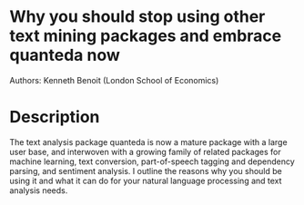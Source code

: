 # Why you should stop using other text mining packages and embrace quanteda now

Authors: Kenneth Benoit (London School of Economics) 

# Description 

The text analysis package quanteda is now a mature package with a large user base, and interwoven with a growing family of related packages for machine learning, text conversion, part-of-speech tagging and dependency parsing, and sentiment analysis. I outline the reasons why you should be using it and what it can do for your natural language processing and text analysis needs.